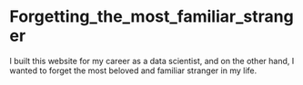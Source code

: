 # Forgetting_the_most_familiar_stranger
I built this website for my career as a data scientist, and on the other hand, I wanted to forget the most beloved and familiar stranger in my life.

